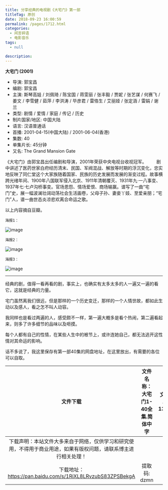 ```yaml
---
title: 分享经典的电视剧《大宅门》第一部
titleTag: 原创
date: 2018-09-23 16:00:59
permalink: /pages/1712.html
categories: 
  - 闲言碎语
  - 电影音乐
tags: 
  - null

description: 
---
```


**大宅门 (2001)**

- 导演: 郭宝昌
- 编剧: 郭宝昌
- 主演: 斯琴高娃 / 刘佩琦 / 陈宝国 / 蒋雯丽 / 张丰毅 / 贾妮 / 张艺谋 / 何赛飞 / 姜文 / 李雪健 / 茹萍 / 李洪涛 / 毕彦君 / 雷恪生 / 艾丽娅 / 张定涵 / 雷娟 / 谢兰
- 类型: 剧情 / 爱情 / 家庭 / 传记 / 历史
- 制片国家/地区: 中国大陆
- 语言: 汉语普通话
- 首播: 2001-04-15(中国大陆) / 2001-06-04(香港)
- 集数: 40
- 单集片长: 45分钟
- 又名: The Grand Mansion Gate

《大宅门》由郭宝昌出任编剧和导演，2001年荣获中央电视台收视冠军。
　　剧中讲述了医药世家白府经历清末、民国、军阀混战、解放等时期的浮沉变化，忠实地反映了同仁堂这个大家族随着国家、民族的历史发展而发展的渐变过程。故事横跨光绪年间、1900年八国联军侵入北京、1911年清朝覆灭、1931年九·一八事变、1937年七·七卢沟桥事变。官场恩怨、情场爱恨、商场输赢。谱写了一曲“宅门”史，展一幅波澜壮阔动荡社会生活画卷，父母子孙、妻妾丫妓、至爱亲朋；“宅门”人，谱一曲世态炎凉悲欢离合命运之歌。

以上内容摘自豆瓣。

`海报1：`

![image](http://t.eryajf.net/imgs/2021/09/b6b1358a1ccccf43.jpg)

`海报2：`

![image](http://t.eryajf.net/imgs/2021/09/a32305c18269e57b.jpg)

`海报3：`

![image](http://t.eryajf.net/imgs/2021/09/04741fc479da60ba.jpg)

------

经典的剧，值得一看再看的剧，事实上，也确实有太多太多的人一遍又一遍的看它，这就是经典的力量。

宅门虽然离我们很远，但是那样的一个历史变迁，那样的一个人情世故，都如此生动以及感人，看之怎不叫人动容。

我同样也是看过两遍的人，感受颇不一样，第一遍大概多是看个热闹，第二遍看起来，则多了许多细节的品味以及咂摸。

每个人都有自己的性情，在某些人生中的裉节上，或许连她自己，都无法逃开这性情对其命运的影响。

话不多说了，我这里保存有第一部40集的网盘地址，在这里放出，有需要的各位可以自取。

|                           文件下载                           | 文件名称：大宅门1-40全集.简体中字 | 文件大小：13.62G |
| :----------------------------------------------------------: | :-------------------------------: | :--------------: |
| 下载声明：本站文件大多来自于网络，仅供学习和研究使用，不得用于商业用途，如果有版权问题，请联系博主进行相关处理！ |                                   |                  |
|  下载地址：https://pan.baidu.com/s/1RiXL8LRvzubS83ZPSBekgA   |           提取码: dzmn            |                  |

